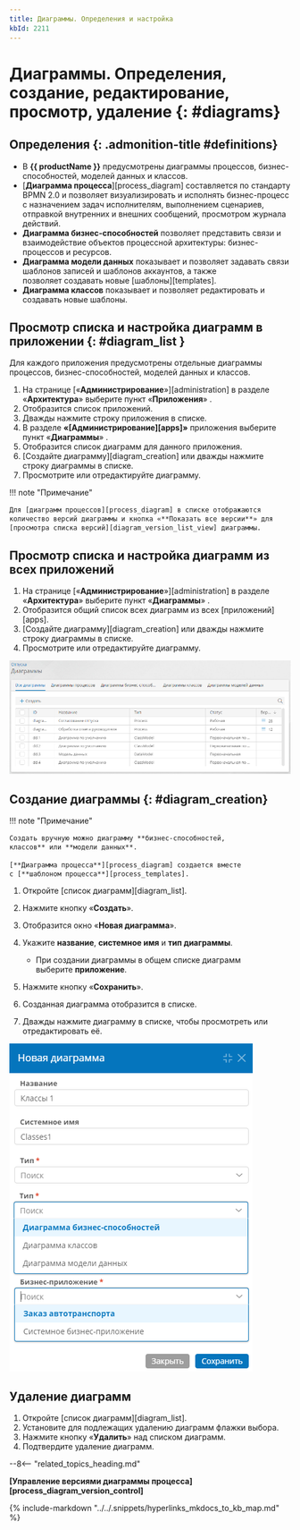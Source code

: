 ```yaml
---
title: Диаграммы. Определения и настройка
kbId: 2211
---
```


# Диаграммы. Определения, создание, редактирование, просмотр, удаление  {: #diagrams}

<div class="admonition question" markdown="block">

## Определения {: .admonition-title #definitions}

- В **{{ productName }}** предусмотрены диаграммы процессов, бизнес-способностей, моделей данных и классов.
- [**Диаграмма процесса**][process_diagram] составляется по стандарту BPMN 2.0 и позволяет визуализировать и исполнять бизнес-процесс с назначением задач исполнителям, выполнением сценариев, отправкой внутренних и внешних сообщений, просмотром журнала действий.
- **Диаграмма бизнес-способностей** позволяет представить связи и взаимодействие объектов процессной архитектуры: бизнес-процессов и ресурсов.
- **Диаграмма модели данных** показывает и позволяет задавать связи шаблонов записей и шаблонов аккаунтов, а также позволяет создавать новые [шаблоны][templates].
- **Диаграмма классов** показывает и позволяет редактировать и создавать новые шаблоны.

</div>

## Просмотр списка и настройка диаграмм в приложении {: #diagram_list }

Для каждого приложения предусмотрены отдельные диаграммы процессов, бизнес-способностей, моделей данных и классов.

1. На странице [«**Администрирование**»][administration] в разделе «**Архитектура**» выберите пункт «**Приложения**» <i class="fa-light  fa-project-diagram"></i>.
2. Отобразится список приложений.
3. Дважды нажмите строку приложения в списке.
4. В разделе **«[Администрирование][apps]»** приложения выберите пункт «**Диаграммы**» <i class="fa-light  fa-project-diagram ">‌</i>.
5. Отобразится список диаграмм для данного приложения.
6. [Создайте диаграмму][diagram_creation] или дважды нажмите строку диаграммы в списке.
7. Просмотрите или отредактируйте диаграмму.

!!! note "Примечание"

    Для [диаграмм процессов][process_diagram] в списке отображаются количество версий диаграммы и кнопка «**Показать все версии**» для [просмотра списка версий][diagram_version_list_view] диаграммы.

## Просмотр списка и настройка диаграмм из всех приложений

1. На странице [«**Администрирование**»][administration] в разделе «**Архитектура**» выберите пункт «**Диаграммы**» <i class="fa-light  fa-project-diagram ">‌</i>‌.
2. Отобразится общий список всех диаграмм из всех [приложений][apps].
3. [Создайте диаграмму][diagram_creation] или дважды нажмите строку диаграммы в списке.
4. Просмотрите или отредактируйте диаграмму.

_![Список диаграмм приложения](img/diagram_list.png)_

## Создание диаграммы {: #diagram_creation}

!!! note "Примечание"

    Создать вручную можно диаграмму **бизнес-способностей, классов** или **модели данных**.

    [**Диаграмма процесса**][process_diagram] создается вместе с [**шаблоном процесса**][process_templates].

1. Откройте [список диаграмм][diagram_list].
2. Нажмите кнопку «**Создать**».
3. Отобразится окно «**Новая диаграмма**».
4. Укажите **название**, **системное имя** и **тип диаграммы**.

    - При создании диаграммы в общем списке диаграмм выберите **приложение**.

5. Нажмите кнопку «**Сохранить**».
6. Созданная диаграмма отобразится в списке.
7. Дважды нажмите диаграмму в списке, чтобы просмотреть или отредактировать её.

_![Окно создания новой диаграммы с выбором приложения](img/diagram_creation_with_app_selection.png)_

## Удаление диаграмм

1. Откройте [список диаграмм][diagram_list].
2. Установите для подлежащих удалению диаграмм флажки выбора.
3. Нажмите кнопку «**Удалить**» над списком диаграмм.
4. Подтвердите удаление диаграмм.

--8<-- "related_topics_heading.md"

**[Управление версиями диаграммы процесса][process_diagram_version_control]**

{%
include-markdown "../../.snippets/hyperlinks_mkdocs_to_kb_map.md"
%}

